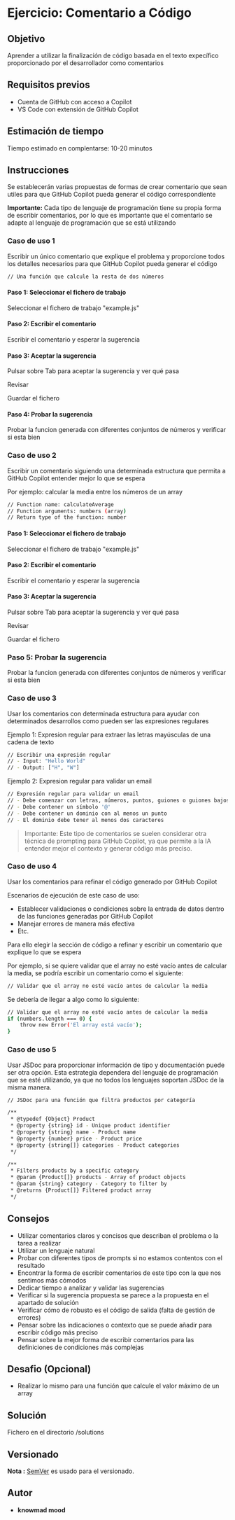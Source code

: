 # Ejercicio: Comentario a Código

## Objetivo

Aprender a utilizar la finalización de código basada en el texto expecífico proporcionado por el desarrollador como comentarios

## Requisitos previos

- Cuenta de GitHub con acceso a Copilot
- VS Code con extensión de GitHub Copilot

## Estimación de tiempo

Tiempo estimado en complentarse: 10-20 minutos

## Instrucciones

Se establecerán varias propuestas de formas de crear comentario que sean utiles para que GitHub Copilot pueda generar el código correspondiente

**Importante:** Cada tipo de lenguaje de programación tiene su propia forma de escribir comentarios, por lo que es importante que el comentario se adapte al lenguaje de programación que se está utilizando

### Caso de uso 1

Escribir un único comentario que explique el problema y proporcione todos los detalles necesarios para que GitHub Copilot pueda generar el código

```bash
// Una función que calcule la resta de dos números
```

#### Paso 1: Seleccionar el fichero de trabajo

Seleccionar el fichero de trabajo "example.js"

#### Paso 2: Escribir el comentario

Escribir el comentario y esperar la sugerencia

#### Paso 3: Aceptar la sugerencia

Pulsar sobre Tab para aceptar la sugerencia y ver qué pasa

Revisar

Guardar el fichero

#### Paso 4: Probar la sugerencia

Probar la funcion generada con diferentes conjuntos de números y verificar si esta bien

### Caso de uso 2

Escribir un comentario siguiendo una determinada estructura que permita a GitHub Copilot entender mejor lo que se espera

Por ejemplo: calcular la media entre los números de un array

```bash
// Function name: calculateAverage
// Function arguments: numbers (array)
// Return type of the function: number
```

#### Paso 1: Seleccionar el fichero de trabajo

Seleccionar el fichero de trabajo "example.js"

#### Paso 2: Escribir el comentario

Escribir el comentario y esperar la sugerencia

#### Paso 3: Aceptar la sugerencia

Pulsar sobre Tab para aceptar la sugerencia y ver qué pasa

Revisar

Guardar el fichero

### Paso 5: Probar la sugerencia

Probar la funcion generada con diferentes conjuntos de números y verificar si esta bien

### Caso de uso 3

Usar los comentarios con determinada estructura para ayudar con determinados desarrollos como pueden ser las expresiones regulares

Ejemplo 1: Expresion regular para extraer las letras mayúsculas de una cadena de texto

```bash
// Escribir una expresión regular
// - Input: "Hello World"
// - Output: ["H", "W"]
```

Ejemplo 2: Expresion regular para validar un email

```bash
// Expresión regular para validar un email
// - Debe comenzar con letras, números, puntos, guiones o guiones bajos
// - Debe contener un símbolo '@'
// - Debe contener un dominio con al menos un punto
// - El dominio debe tener al menos dos caracteres
```

> Importante: Este tipo de comentarios se suelen considerar otra técnica de prompting para GitHub Copilot, ya que permite a la IA entender mejor el contexto y generar código más preciso.

### Caso de uso 4

Usar los comentarios para refinar el código generado por GitHub Copilot

Escenarios de ejecución de este caso de uso:

* Establecer validaciones o condiciones sobre la entrada de datos dentro de las funciones generadas por GitHub Copilot
* Manejar errores de manera más efectiva
* Etc.

Para ello elegir la sección de código a refinar y escribir un comentario que explique lo que se espera

Por ejemplo, si se quiere validar que el array no esté vacío antes de calcular la media, se podría escribir un comentario como el siguiente:

```bash
// Validar que el array no esté vacío antes de calcular la media
```

Se debería de llegar a algo como lo siguiente:

```bash
// Validar que el array no esté vacío antes de calcular la media
if (numbers.length === 0) {
    throw new Error('El array está vacío');
}
```

### Caso de uso 5

Usar JSDoc para proporcionar información de tipo y documentación puede ser otra opción. Esta estrategia dependera del lenguaje de programación que se esté utilizando, ya que no todos los lenguajes soportan JSDoc de la misma manera.

```bash
// JSDoc para una función que filtra productos por categoría

/**
 * @typedef {Object} Product
 * @property {string} id - Unique product identifier
 * @property {string} name - Product name
 * @property {number} price - Product price
 * @property {string[]} categories - Product categories
 */

/**
 * Filters products by a specific category
 * @param {Product[]} products - Array of product objects
 * @param {string} category - Category to filter by
 * @returns {Product[]} Filtered product array
 */
```

## Consejos

- Utilizar comentarios claros y concisos que describan el problema o la tarea a realizar
- Utilizar un lenguaje natural
- Probar con diferentes tipos de prompts si no estamos contentos con el resultado
- Encontrar la forma de escribir comentarios de este tipo con la que nos sentimos más cómodos
- Dedicar tiempo a analizar y validar las sugerencias
- Verificar si la sugerencia propuesta se parece a la propuesta en el apartado de solución
- Verificar cómo de robusto es el código de salida (falta de gestión de errores)
- Pensar sobre las indicaciones o contexto que se puede añadir para escribir código más preciso
- Pensar sobre la mejor forma de escribir comentarios para las definiciones de condiciones más complejas

## Desafio (Opcional)

- Realizar lo mismo para una función que calcule el valor máximo de un array

## Solución

Fichero en el directorio /solutions

## Versionado

**Nota :** [SemVer](http://semver.org/) es usado para el versionado.

## Autor

* **knowmad mood**